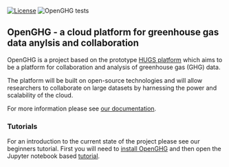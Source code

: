 [![License](https://img.shields.io/badge/License-Apache%202.0-blue.svg)](https://opensource.org/licenses/Apache-2.0) ![OpenGHG tests](https://github.com/openghg/openghg/workflows/OpenGHG%20tests/badge.svg?branch=master)

## OpenGHG - a cloud platform for greenhouse gas data anylsis and collaboration

OpenGHG is a project based on the prototype [HUGS platform](https://www.hugs-cloud.com) which aims to be a platform for collaboration and analysis
of greenhouse gas (GHG) data.

The platform will be built on open-source technologies and will allow researchers to collaborate on large datasets by harnessing the
power and scalability of the cloud.

For more information please see [our documentation](https://docs.openghg.org/).

### Tutorials

For an introduction to the current state of the project please see our beginners tutorial. First you will need to [install OpenGHG](https://docs.openghg.org/install.html) and then open the Jupyter notebook based [tutorial](https://docs.openghg.org/tutorials/beginner_workflow/workflow.html).

